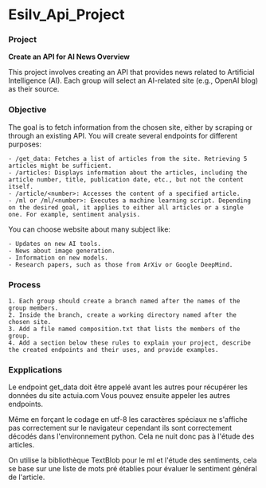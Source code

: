 # Esilv_Api_Project

### Project
**Create an API for AI News Overview**

This project involves creating an API that provides news related to Artificial Intelligence (AI). Each group will select an AI-related site (e.g., OpenAI blog) as their source.

### Objective

The goal is to fetch information from the chosen site, either by scraping or through an existing API. You will create several endpoints for different purposes:

    - /get_data: Fetches a list of articles from the site. Retrieving 5 articles might be sufficient.
    - /articles: Displays information about the articles, including the article number, title, publication date, etc., but not the content itself.
    - /article/<number>: Accesses the content of a specified article.
    - /ml or /ml/<number>: Executes a machine learning script. Depending on the desired goal, it applies to either all articles or a single one. For example, sentiment analysis.

You can choose website about many subject like:

    - Updates on new AI tools.
    - News about image generation.
    - Information on new models.
    - Research papers, such as those from ArXiv or Google DeepMind.

### Process

    1. Each group should create a branch named after the names of the group members.
    2. Inside the branch, create a working directory named after the chosen site.
    3. Add a file named composition.txt that lists the members of the group.
    4. Add a section below these rules to explain your project, describe the created endpoints and their uses, and provide examples.


### Expplications

Le endpoint get_data doit être appelé avant les autres pour récupérer les données du site actuia.com
Vous pouvez ensuite appeler les autres endpoints.

Même en forçant le codage en utf-8 les caractères spéciaux ne s'affiche pas correctement sur le navigateur cependant ils sont correctement décodés dans l'environnement python.
Cela ne nuit donc pas à l'étude des articles. 

On  utilise la bibliothèque TextBlob pour le ml et l'étude des sentiments, cela se base sur une liste de mots pré établies pour évaluer le sentiment général de l'article. 
